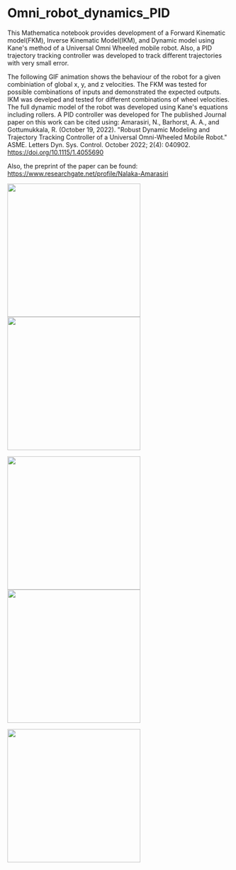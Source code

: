 # Omni_robot_dynamics_PID
This Mathematica notebook provides development of a Forward Kinematic model(FKM), Inverse Kinematic Model(IKM), and Dynamic model using Kane's method of a Universal Omni Wheeled mobile robot. Also, a PID trajectory tracking controller was developed to track different trajectories with very small error. 

The following GIF animation shows the behaviour of the robot for a given combiniation of global x, y, and z velocities. The FKM was tested for possible combinations of inputs and demonstrated the expected outputs. IKM was develped and tested for different combinations of wheel velocities. The full dynamic model of the robot was developed using Kane's equations including rollers. A PID controller was developed for 
The published Journal paper on this work can be cited using:
Amarasiri, N., Barhorst, A. A., and Gottumukkala, R. (October 19, 2022). "Robust Dynamic Modeling and Trajectory Tracking Controller of a Universal Omni-Wheeled Mobile Robot." ASME. Letters Dyn. Sys. Control. October 2022; 2(4): 040902. https://doi.org/10.1115/1.4055690

Also, the preprint of the paper can be found: https://www.researchgate.net/profile/Nalaka-Amarasiri

<img src= "https://github.com/nalakame/Omni_robot_dynamics_PID/assets/106627981/77160d49-5951-4f2d-9072-bf18c7e7fb6a" width=300 height=300/> <img src= "https://github.com/nalakame/Omni_robot_dynamics_PID/assets/106627981/bc5f8ec7-c581-4bf7-be9c-82b2d472f45a" width=300 height=300/>

<img src= "https://github.com/nalakame/Omni_robot_dynamics_PID/assets/106627981/daded0bb-a104-44f5-889e-a14609866055" width=300 height=300/> <img src= "https://github.com/nalakame/Omni_robot_dynamics_PID/assets/106627981/6c8c41cf-075b-408f-83d0-88c28da786d2" width=300 height=300/>

<img src= "https://github.com/nalakame/Omni_robot_dynamics_PID/assets/106627981/e3a46566-6884-4c32-8d76-3b09ab5f4459" width=300 height=300/>


